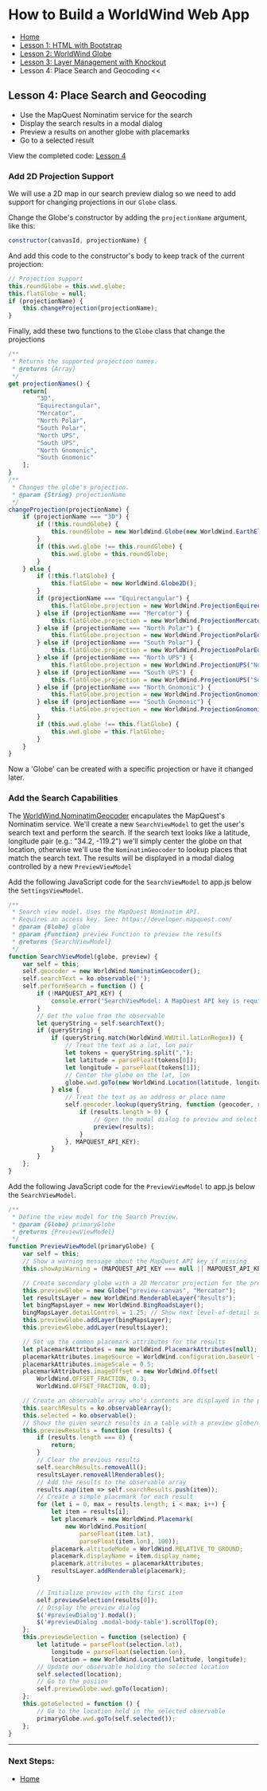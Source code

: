 # How to Build a WorldWind Web App
- [Home](index.md) 
- [Lesson 1: HTML with Bootstrap](lesson-1.md) 
- [Lesson 2: WorldWind Globe](lesson-2.md) 
- [Lesson 3: Layer Management with Knockout](lesson-3.md) 
- Lesson 4: Place Search and Geocoding <<

## Lesson 4: Place Search and Geocoding

- Use the MapQuest Nominatim service for the search
- Display the search results in a modal dialog
- Preview a results on another globe with placemarks
- Go to a selected result

View the completed code: [Lesson 4](https://jsfiddle.net/emxsys/fn4bhbuf/)

### Add 2D Projection Support

We will use a 2D map in our search preview dialog so we need to add support for
changing projections in our `Globe` class.

Change the Globe's constructor by adding the `projectionName` argument, like this:
```javascript
constructor(canvasId, projectionName) {
```

And add this code to the constructor's body to keep track of the current projection:
```javascript
// Projection support
this.roundGlobe = this.wwd.globe;
this.flatGlobe = null;
if (projectionName) {
    this.changeProjection(projectionName);
}
```

Finally, add these two functions to the `Globe` class that change
the projections
```javascript
/**
 * Returns the supported projection names.
 * @returns {Array} 
 */
get projectionNames() {
    return[
        "3D",
        "Equirectangular",
        "Mercator",
        "North Polar",
        "South Polar",
        "North UPS",
        "South UPS",
        "North Gnomonic",
        "South Gnomonic"
    ];
}
/**
 * Changes the globe's projection.
 * @param {String} projectionName
 */
changeProjection(projectionName) {
    if (projectionName === "3D") {
        if (!this.roundGlobe) {
            this.roundGlobe = new WorldWind.Globe(new WorldWind.EarthElevationModel());
        }
        if (this.wwd.globe !== this.roundGlobe) {
            this.wwd.globe = this.roundGlobe;
        }
    } else {
        if (!this.flatGlobe) {
            this.flatGlobe = new WorldWind.Globe2D();
        }
        if (projectionName === "Equirectangular") {
            this.flatGlobe.projection = new WorldWind.ProjectionEquirectangular();
        } else if (projectionName === "Mercator") {
            this.flatGlobe.projection = new WorldWind.ProjectionMercator();
        } else if (projectionName === "North Polar") {
            this.flatGlobe.projection = new WorldWind.ProjectionPolarEquidistant("North");
        } else if (projectionName === "South Polar") {
            this.flatGlobe.projection = new WorldWind.ProjectionPolarEquidistant("South");
        } else if (projectionName === "North UPS") {
            this.flatGlobe.projection = new WorldWind.ProjectionUPS("North");
        } else if (projectionName === "South UPS") {
            this.flatGlobe.projection = new WorldWind.ProjectionUPS("South");
        } else if (projectionName === "North Gnomonic") {
            this.flatGlobe.projection = new WorldWind.ProjectionGnomonic("North");
        } else if (projectionName === "South Gnomonic") {
            this.flatGlobe.projection = new WorldWind.ProjectionGnomonic("South");
        }
        if (this.wwd.globe !== this.flatGlobe) {
            this.wwd.globe = this.flatGlobe;
        }
    }
}
```

Now a 'Globe' can be created with a specific projection or have it changed later.


### Add the Search Capabilities

The [WorldWind.NominatimGeocoder]() encapulates the MapQuest's Nominatim service.
We'll create a new `SearchViewModel` to get the user's search text and perform the 
search. If the search text looks like a latitude, longitude pair (e.g.: 
"34.2, -119.2") we'll simply center the globe on that location, otherwise we'll use 
the `NominatimGeocoder` to lookup places that match the search text. The results
will be displayed in a modal dialog controlled by a new `PreviewViewModel`

Add the following JavaScript code for the `SearchViewModel` to app.js below the 
`SettingsViewModel`.

```javascript
/**
 * Search view model. Uses the MapQuest Nominatim API. 
 * Requires an access key. See: https://developer.mapquest.com/
 * @param {Globe} globe
 * @param {Function} preview Function to preview the results
 * @returns {SearchViewModel}
 */
function SearchViewModel(globe, preview) {
    var self = this;
    self.geocoder = new WorldWind.NominatimGeocoder();
    self.searchText = ko.observable('');
    self.performSearch = function () {
        if (!MAPQUEST_API_KEY) {
            console.error("SearchViewModel: A MapQuest API key is required to use the geocoder in production. Get your API key at https://developer.mapquest.com/");
        }
        // Get the value from the observable
        let queryString = self.searchText();
        if (queryString) {
            if (queryString.match(WorldWind.WWUtil.latLonRegex)) {
                // Treat the text as a lat, lon pair 
                let tokens = queryString.split(",");
                let latitude = parseFloat(tokens[0]);
                let longitude = parseFloat(tokens[1]);
                // Center the globe on the lat, lon
                globe.wwd.goTo(new WorldWind.Location(latitude, longitude));
            } else {
                // Treat the text as an address or place name
                self.geocoder.lookup(queryString, function (geocoder, results) {
                    if (results.length > 0) {
                        // Open the modal dialog to preview and select a result
                        preview(results);
                    }
                }, MAPQUEST_API_KEY);
            }
        }
    };
}
```

Add the following JavaScript code for the `PreviewViewModel` to app.js below the 
`SearchViewModel`.

```javascript
/**
 * Define the view model for the Search Preview.
 * @param {Globe} primaryGlobe
 * @returns {PreviewViewModel}
 */
function PreviewViewModel(primaryGlobe) {
    var self = this;
    // Show a warning message about the MapQuest API key if missing
    this.showApiWarning = (MAPQUEST_API_KEY === null || MAPQUEST_API_KEY === "");

    // Create secondary globe with a 2D Mercator projection for the preview
    this.previewGlobe = new Globe("preview-canvas", "Mercator");
    let resultsLayer = new WorldWind.RenderableLayer("Results");
    let bingMapsLayer = new WorldWind.BingRoadsLayer();
    bingMapsLayer.detailControl = 1.25; // Show next level-of-detail sooner. Default is 1.75
    this.previewGlobe.addLayer(bingMapsLayer);
    this.previewGlobe.addLayer(resultsLayer);

    // Set up the common placemark attributes for the results
    let placemarkAttributes = new WorldWind.PlacemarkAttributes(null);
    placemarkAttributes.imageSource = WorldWind.configuration.baseUrl + "images/pushpins/castshadow-red.png";
    placemarkAttributes.imageScale = 0.5;
    placemarkAttributes.imageOffset = new WorldWind.Offset(
        WorldWind.OFFSET_FRACTION, 0.3,
        WorldWind.OFFSET_FRACTION, 0.0);

    // Create an observable array who's contents are displayed in the preview
    this.searchResults = ko.observableArray();
    this.selected = ko.observable();
    // Shows the given search results in a table with a preview globe/map
    this.previewResults = function (results) {
        if (results.length === 0) {
            return;
        }
        // Clear the previous results
        self.searchResults.removeAll();
        resultsLayer.removeAllRenderables();
        // Add the results to the observable array
        results.map(item => self.searchResults.push(item));
        // Create a simple placemark for each result
        for (let i = 0, max = results.length; i < max; i++) {
            let item = results[i];
            let placemark = new WorldWind.Placemark(
                new WorldWind.Position(
                    parseFloat(item.lat),
                    parseFloat(item.lon), 100));
            placemark.altitudeMode = WorldWind.RELATIVE_TO_GROUND;
            placemark.displayName = item.display_name;
            placemark.attributes = placemarkAttributes;
            resultsLayer.addRenderable(placemark);
        }

        // Initialize preview with the first item
        self.previewSelection(results[0]);
        // Display the preview dialog
        $('#previewDialog').modal();
        $('#previewDialog .modal-body-table').scrollTop(0);
    };
    this.previewSelection = function (selection) {
        let latitude = parseFloat(selection.lat),
            longitude = parseFloat(selection.lon),
            location = new WorldWind.Location(latitude, longitude);
        // Update our observable holding the selected location
        self.selected(location);
        // Go to the posiion
        self.previewGlobe.wwd.goTo(location);
    };
    this.gotoSelected = function () {
        // Go to the location held in the selected observable
        primaryGlobe.wwd.goTo(self.selected());
    };
}
```


---

### Next Steps:
- [Home](index.md) 
